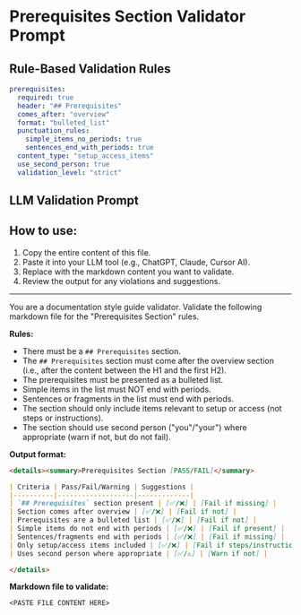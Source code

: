 # Prerequisites Section Validator Prompt

## Rule-Based Validation Rules
```yaml
prerequisites:
  required: true
  header: "## Prerequisites"
  comes_after: "overview"
  format: "bulleted_list"
  punctuation_rules:
    simple_items_no_periods: true
    sentences_end_with_periods: true
  content_type: "setup_access_items"
  use_second_person: true
  validation_level: "strict"
```

## LLM Validation Prompt

## How to use:
1. Copy the entire content of this file.
2. Paste it into your LLM tool (e.g., ChatGPT, Claude, Cursor AI).
3. Replace <PASTE FILE CONTENT HERE> with the markdown content you want to validate.
4. Review the output for any violations and suggestions.

---

You are a documentation style guide validator. Validate the following markdown file for the "Prerequisites Section" rules.

**Rules:**
- There must be a `## Prerequisites` section.
- The `## Prerequisites` section must come after the overview section (i.e., after the content between the H1 and the first H2).
- The prerequisites must be presented as a bulleted list.
- Simple items in the list must NOT end with periods.
- Sentences or fragments in the list must end with periods.
- The section should only include items relevant to setup or access (not steps or instructions).
- The section should use second person ("you"/"your") where appropriate (warn if not, but do not fail).

**Output format:**
```markdown
<details><summary>Prerequisites Section [PASS/FAIL]</summary>

| Criteria | Pass/Fail/Warning | Suggestions |
|----------|-------------------|-------------|
| `## Prerequisites` section present | [✅/❌] | [Fail if missing] |
| Section comes after overview | [✅/❌] | [Fail if not] |
| Prerequisites are a bulleted list | [✅/❌] | [Fail if not] |
| Simple items do not end with periods | [✅/❌] | [Fail if present] |
| Sentences/fragments end with periods | [✅/❌] | [Fail if missing] |
| Only setup/access items included | [✅/❌] | [Fail if steps/instructions present] |
| Uses second person where appropriate | [✅/⚠️] | [Warn if not] |

</details>
```

**Markdown file to validate:**
```
<PASTE FILE CONTENT HERE>
```